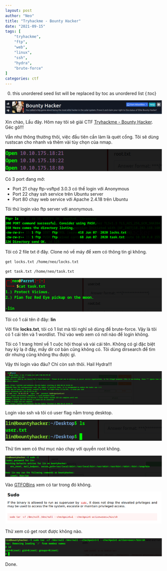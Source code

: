 ```yaml
---
layout: post
author: "Neo"
title: "Tryhackme - Bounty Hacker"
date: "2021-09-15"
tags: [
    "tryhackme",
    "ftp",
    "web",
    "linux",
    "ssh",
    "hydra",
    "brute-force"
]
categories: ctf
---
```


0. this unordered seed list will be replaced by toc as unordered list
{:toc}

![Intro](/assets/img/THM-Bounty-Hacker/Intro.png)

Xin chào, Lẩu đây. Hôm nay tôi sẽ giải CTF [Tryhackme - Bounty Hacker](https://tryhackme.com/room/cowboyhacker). Géc gô!!!

Vẫn như thông thường thôi, việc đầu tiên cần làm là quét cổng. Tôi sẽ dùng rustscan cho nhanh và thêm vài tùy chọn của nmap.

![scan-port](/assets/img/THM-Bounty-Hacker/scan-port.png?style=center)

Có 3 port đang mở:
- Port 21 chạy ftp-vsftpd 3.0.3 có thể login với Anonymous
- Port 22 chạy ssh service trên Ubuntu server
- Port 80 chạy web service với Apache 2.4.18 trên Ubuntu

Tôi thử login vào ftp server với anonymous.

![ftp](/assets/img/THM-Bounty-Hacker/ftp-server.png?style=centerme)

Tôi có 2 file txt ở đây. Clone nó về máy để xem có thông tin gì không.

`get locks.txt /home/neo/locks.txt`

`get task.txt /home/neo/task.txt`

![task-txt](/assets/img/THM-Bounty-Hacker/task-txt.png?style=centerme)

Tôi có 1 cái tên ở đây: __lin__

Với file __locks.txt__, tôi có 1 list mà tôi nghĩ sẽ dùng để brute-force. Vậy là tôi có 1 cái tên và 1 wordlist. Thử vào web xem có nơi nào để login không.

Tôi có 1 trang html về 1 cuộc hội thoại và vài cái tên. Không có gì đặc biệt hay kỳ lạ ở đây, mấy dir cơ bản cũng không có. Tôi dùng dirsearch để tìm dir nhưng cũng không thu được gì.

Vậy thì login vào đâu? Chỉ còn ssh thôi. Hail Hydra!!!

![Hydra](/assets/img/THM-Bounty-Hacker/hydra.png?style=centerme)

Login vào ssh và tôi có user flag nằm trong desktop.

![user-flag](/assets/img/THM-Bounty-Hacker/user-flag.png?style=centerme)

Thử tìm xem có thư mục nào chạy với quyền root không.

![sudo-l](/assets/img/THM-Bounty-Hacker/sudo-l.png?style=centerme)

Vào [GTFOBins](https://gtfobins.github.io/) xem có tar trong đó không.

![gtfobins](/assets/img/THM-Bounty-Hacker/gtfobins.png?style=centerme)

Thử xem có get root được không nào.

![rooted](/assets/img/THM-Bounty-Hacker/rooted.png?style=centerme)

Done.